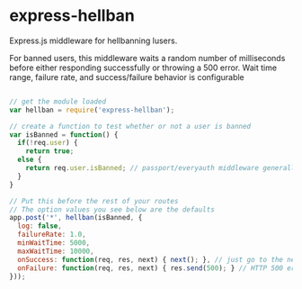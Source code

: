 express-hellban
===============

Express.js middleware for hellbanning lusers.

For banned users, this middleware waits a random number of milliseconds before either responding successfully or throwing a 500 error. Wait time range, failure rate, and success/failure behavior is configurable

```javascript

// get the module loaded
var hellban = require('express-hellban');

// create a function to test whether or not a user is banned
var isBanned = function() {
  if(!req.user) {
    return true;
  else {
    return req.user.isBanned; // passport/everyauth middleware generally set req.user
  }
}

// Put this before the rest of your routes 
// The option values you see below are the defaults
app.post('*', hellban(isBanned, {
  log: false,
  failureRate: 1.0,
  minWaitTime: 5000,
  maxWaitTime: 10000,
  onSuccess: function(req, res, next) { next(); }, // just go to the next matching route
  onFailure: function(req, res, next) { res.send(500); } // HTTP 500 error
}));
```

